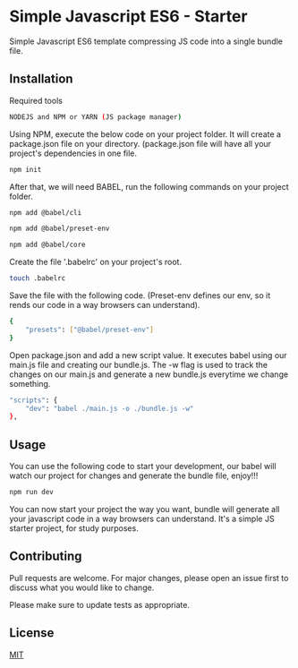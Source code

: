 # Simple Javascript ES6 - Starter


Simple Javascript ES6 template compressing JS code into a single bundle file.

## Installation

Required tools
```bash
NODEJS and NPM or YARN (JS package manager)
```

Using NPM, execute the below code on your project folder.
It will create a package.json file on your directory. (package.json file will have all your project's dependencies in one file.

```bash
npm init
```

After that, we will need BABEL, run the following commands on your project folder.

```bash
npm add @babel/cli
```
```bash
npm add @babel/preset-env
```
```bash
npm add @babel/core
```

Create the file '.babelrc' on your project's root.

```bash
touch .babelrc
```

Save the file with the following code. (Preset-env defines our env, so it rends our code in a way browsers can understand).

```bash
{
    "presets": ["@babel/preset-env"]
}
```

Open package.json and add a new script value. It executes babel using our main.js file and creating our bundle.js. The -w flag is used to track the changes on our main.js  and generate a new bundle.js everytime we change something.

```bash
"scripts": {
    "dev": "babel ./main.js -o ./bundle.js -w"
},
```

## Usage

You can use the following code to start your development, our babel will watch our project for changes and generate the bundle file, enjoy!!!

```bash
npm run dev
```

You can now start your project the way you want, bundle will generate all your javascript code in a way browsers can understand. It's a simple JS starter project, for study purposes.


## Contributing
Pull requests are welcome. For major changes, please open an issue first to discuss what you would like to change.

Please make sure to update tests as appropriate.

## License
[MIT](https://choosealicense.com/licenses/mit/)